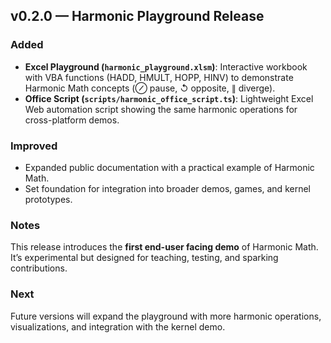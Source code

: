 ## v0.2.0 — Harmonic Playground Release
### Added
- **Excel Playground (`harmonic_playground.xlsm`)**: Interactive workbook with VBA functions (HADD, HMULT, HOPP, HINV) to demonstrate Harmonic Math concepts (⊘ pause, ↺ opposite, ∥ diverge).
- **Office Script (`scripts/harmonic_office_script.ts`)**: Lightweight Excel Web automation script showing the same harmonic operations for cross-platform demos.

### Improved
- Expanded public documentation with a practical example of Harmonic Math.
- Set foundation for integration into broader demos, games, and kernel prototypes.

### Notes
This release introduces the **first end-user facing demo** of Harmonic Math. It’s experimental but designed for teaching, testing, and sparking contributions.

### Next
Future versions will expand the playground with more harmonic operations, visualizations, and integration with the kernel demo.
